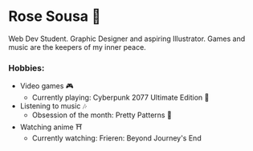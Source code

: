 
# Rose Sousa :night_with_stars:

Web Dev Student. Graphic Designer and aspiring Illustrator. Games and music are the keepers of my inner peace.

### Hobbies:
- Video games :video_game:
  - Currently playing: Cyberpunk 2077 Ultimate Edition :robot:
- Listening to music :notes:
  - Obsession of the month: Pretty Patterns :milky_way:
- Watching anime :shinto_shrine:
  - Currently watching: Frieren: Beyond Journey's End


